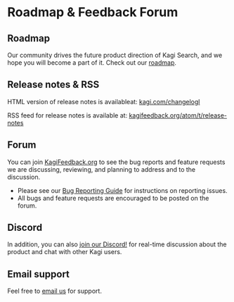 # Roadmap & Feedback Forum

## Roadmap

Our community drives the future product direction of Kagi Search, and we hope you will become a part of it.
Check out our [roadmap](https://kagifeedback.org/roadmap).

## Release notes & RSS

HTML version of release notes is availableat:
[kagi.com/changelogl](https://kagi.com/changelog)


RSS feed for release notes is available at:
[kagifeedback.org/atom/t/release-notes](https://kagifeedback.org/atom/t/release-notes)

## Forum
You can join [KagiFeedback.org](https://kagifeedback.org/) to see the bug reports and feature requests we are discussing, reviewing, and planning to address
and to the discussion.

- Please see our [Bug Reporting Guide](bug-reporting.md) for instructions on reporting issues.
- All bugs and feature requests are encouraged to be posted on the forum.

## Discord

In addition, you can also [join our Discord!](discord-server.md) for real-time discussion about
the product and chat with other Kagi users.

## Email support

Feel free to [email us](email-support.md) for support.
